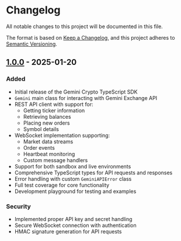# Changelog
All notable changes to this project will be documented in this file.

The format is based on [Keep a Changelog](https://keepachangelog.com/en/1.0.0/),
and this project adheres to [Semantic Versioning](https://semver.org/spec/v2.0.0.html).

## [1.0.0] - 2025-01-20

### Added
- Initial release of the Gemini Crypto TypeScript SDK
- `Gemini` main class for interacting with Gemini Exchange API
- REST API client with support for:
  - Getting ticker information
  - Retrieving balances
  - Placing new orders
  - Symbol details
- WebSocket implementation supporting:
  - Market data streams
  - Order events
  - Heartbeat monitoring
  - Custom message handlers
- Support for both sandbox and live environments
- Comprehensive TypeScript types for API requests and responses
- Error handling with custom `GeminiAPIError` class
- Full test coverage for core functionality
- Development playground for testing and examples

### Security
- Implemented proper API key and secret handling
- Secure WebSocket connection with authentication
- HMAC signature generation for API requests

[1.0.0]: https://github.com/justinhenricks/gemini-crypto-ts-sdk/releases/tag/1.0.0 
